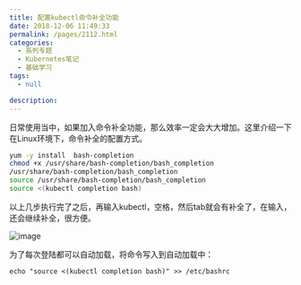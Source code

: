 ```yaml
---
title: 配置kubectl命令补全功能
date: 2018-12-06 11:49:33
permalink: /pages/2112.html
categories: 
  - 系列专题
  - Kubernetes笔记
  - 基础学习
tags: 
  - null

description: 
---
```


日常使用当中，如果加入命令补全功能，那么效率一定会大大增加。这里介绍一下在Linux环境下，命令补全的配置方式。

```sh
yum -y install  bash-completion
chmod +x /usr/share/bash-completion/bash_completion
/usr/share/bash-completion/bash_completion
source /usr/share/bash-completion/bash_completion
source <(kubectl completion bash)
```

以上几步执行完了之后，再输入kubectl，空格，然后tab就会有补全了，在输入，还会继续补全，很方便。

![image](http://t.eryajf.net/imgs/2021/09/ae61fb1b0f2d7d7b.jpg)

为了每次登陆都可以自动加载，将命令写入到自动加载中：

```
echo "source <(kubectl completion bash)" >> /etc/bashrc
```
